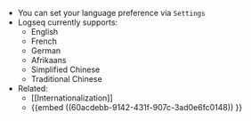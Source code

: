 - You can set your language preference via `Settings`
- Logseq currently supports:
	- English
	- French
	- German
	- Afrikaans
	- Simplified Chinese
	- Traditional Chinese
- Related:
	- [[Internationalization]]
	- {{embed ((60acdebb-9142-431f-907c-3ad0e6fc0148)) }}